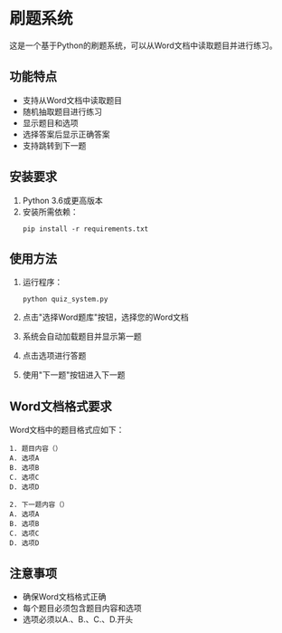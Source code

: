 # 刷题系统

这是一个基于Python的刷题系统，可以从Word文档中读取题目并进行练习。

## 功能特点

- 支持从Word文档中读取题目
- 随机抽取题目进行练习
- 显示题目和选项
- 选择答案后显示正确答案
- 支持跳转到下一题

## 安装要求

1. Python 3.6或更高版本
2. 安装所需依赖：
   ```
   pip install -r requirements.txt
   ```

## 使用方法

1. 运行程序：
   ```
   python quiz_system.py
   ```

2. 点击"选择Word题库"按钮，选择您的Word文档
3. 系统会自动加载题目并显示第一题
4. 点击选项进行答题
5. 使用"下一题"按钮进入下一题

## Word文档格式要求

Word文档中的题目格式应如下：
```
1. 题目内容（）
A. 选项A
B. 选项B
C. 选项C
D. 选项D

2. 下一题内容（）
A. 选项A
B. 选项B
C. 选项C
D. 选项D
```

## 注意事项

- 确保Word文档格式正确
- 每个题目必须包含题目内容和选项
- 选项必须以A.、B.、C.、D.开头 